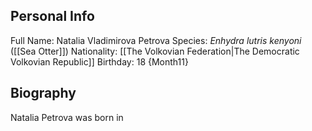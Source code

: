 ## Personal Info

Full Name: Natalia Vladimirova Petrova
Species: _Enhydra lutris kenyoni_ ([[Sea Otter]])
Nationality: [[The Volkovian Federation|The Democratic Volkovian Republic]]
Birthday: 18 {Month11}
## Biography

Natalia Petrova was born in 